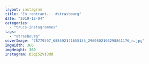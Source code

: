 ```yaml
---
layout: instagram
title: "En rentrant... #strasbourg"
date: "2019-12-04"
categories: 
  - "trucs-instagrammes"
tags: 
  - "strasbourg"
coverImage: "78779507_688692141655135_2969802103298861176_n.jpg"
imgWidth: 360
imgHeight: 360
instagram: B5qI5ZVIBdd
---
```

